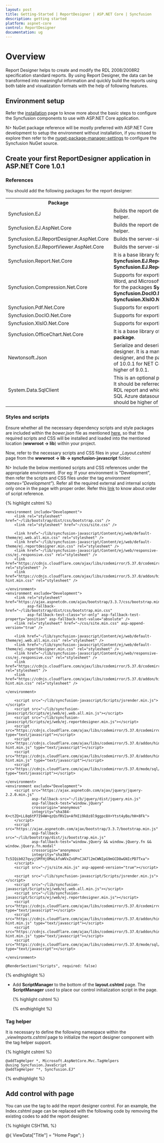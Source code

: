 ```yaml
---
layout: post
title: Getting-Started | ReportDesigner | ASP.NET Core | Syncfusion
description: getting started
platform: aspnet-core
control: ReportDesigner
documentation: ug
---
```


# Overview

Report Designer helps to create and modify the RDL 2008/2008R2 specification standard reports. By using Report Designer, the data can be transformed into meaningful information and quickly build the reports using both table and visualization formats with the help of following features.

## Environment setup
Refer the [installation](/aspnet-core/configuration-and-installation) page to know more about the basic steps to configure the Syncfusion components to use with ASP.NET Core application. 

N> NuGet package reference will be mostly preferred with ASP.NET Core development to setup the environment without installation, if you missed to explore then refer to the [nuget-package-manager-settings](/aspnet-core/nuget-packages) to configure the Syncfusion NuGet source.

## Create your first ReportDesigner application in ASP.NET Core 1.0.1 

### References
You should add the following packages for the report designer:

<table>
<tr>
<th>
Package</th>
<th>
Purpose
</th>
</tr>
<tr>
<td>Syncfusion.EJ</td>
<td>Builds the report designer controls with the tag helper.</td>
</tr>
<tr>
<td>Syncfusion.EJ.AspNet.Core</td>
<td>Builds the report designer controls with the tag helper.</td>
</tr>
<tr>
<td>Syncfusion.EJ.ReportDesigner.AspNet.Core</td>
<td>Builds the server-side implementations.</td>
</tr>
<tr>
<td>Syncfusion.EJ.ReportViewer.AspNet.Core</td>
<td>Builds the server-side implementations.</td>
</tr>
<tr>
<td>Syncfusion.Report.Net.Core</td>
<td>It is a base library for the <b>Syncfusion.EJ.ReportDesigner.AspNet.Core</b> and <b>Syncfusion.EJ.ReportViewer.AspNet.Core</b>package.</td>
</tr>
<tr>
<td>Syncfusion.Compression.Net.Core</td>
<td>Supports for exporting the report to PDF, Microsoft Word, and Microsoft Excel format. It is a base library for the packages <b>Syncfusion.Pdf.Net.Core</b> , <b>Syncfusion.DocIO.Net.Core</b> and <b>Syncfusion.XlsIO.Net.Core</b>. </td>
</tr>
<tr>
<td>Syncfusion.Pdf.Net.Core</td>
<td>Supports for exporting the report to a PDF.</td>
</tr>
<tr>
<td>Syncfusion.DocIO.Net.Core</td>
<td>Supports for exporting the report to a Word.</td>
</tr>
<tr>
<td>Syncfusion.XlsIO.Net.Core</td>
<td>Supports for exporting the report to an Excel.</td>
</tr>
<tr>
<td>Syncfusion.OfficeChart.Net.Core</td>
<td>It is a base library of the <b>Syncfusion.XlsIO.Net.Core package</b>.</td>
</tr>
<tr>
<td>Newtonsoft.Json</td>
<td>Serialize and deserialize the data for report designer. It is a mandatory package for the report designer, and the package version should be higher of 10.0.1 for NET Core 2.0 and others should be higher of 9.0.1.</td>
</tr>
<tr>
<td>System.Data.SqlClient</td>
<td>This is an optional package for the report designer. It should be referred in project when renders the RDL report and which contains the SQL Server and SQL Azure datasource. Also, the package version should be higher of 4.1.0 . </td>
</tr>
</table>

### Styles and scripts

Ensure whether all the necessary dependency scripts and style packages are included within the *bower.json* file as mentioned [here](/aspnet-core/getting-started#configure-syncfusion-components-in-aspnet-core-application), so that the required scripts and CSS will be installed and loaded into the mentioned location (**wwwroot -> lib**) within your project.

Now, refer to the necessary scripts and CSS files in your *_Layout.cshtml* page from the **wwwroot -> lib -> syncfusion-javascript** folder.

N> Include the below mentioned scripts and CSS references under the appropriate environment. (For eg: If your environment is "Development", then refer the scripts and CSS files under the tag *environment names="Development"*). Refer all the required external and internal scripts only once in the page with proper order. Refer this [link](https://help.syncfusion.com/js/control-initialization#adding-the-required-javascript-files) to know about order of script reference.   

{% highlight cshtml %}

<!DOCTYPE html>
<html>
<head>
    <meta charset="utf-8" />
    <meta name="viewport" content="width=device-width, initial-scale=1.0" />
    <title>@ViewData["Title"] - ReportDesignerDemo</title>

    <environment include="Development">
        <link rel="stylesheet" href="~/lib/bootstrap/dist/css/bootstrap.css" />
        <link rel="stylesheet" href="~/css/site.css" />

        <link href="~/lib/syncfusion-javascript/Content/ej/web/default-theme/ej.web.all.min.css" rel="stylesheet" />
        <link href="~/lib/syncfusion-javascript/Content/ej/web/default-theme/ej.reportdesigner.min.css" rel="stylesheet" />
        <link href="~/lib/syncfusion-javascript/Content/ej/web/responsive-css/ej.responsive.css" rel="stylesheet" />
        <link href="https://cdnjs.cloudflare.com/ajax/libs/codemirror/5.37.0/codemirror.min.css" rel="stylesheet" />
        <link href="https://cdnjs.cloudflare.com/ajax/libs/codemirror/5.37.0/addon/hint/show-hint.min.css" rel="stylesheet" />

    </environment>
    <environment exclude="Development">
        <link rel="stylesheet" href="https://ajax.aspnetcdn.com/ajax/bootstrap/3.3.7/css/bootstrap.min.css"
              asp-fallback-href="~/lib/bootstrap/dist/css/bootstrap.min.css"
              asp-fallback-test-class="sr-only" asp-fallback-test-property="position" asp-fallback-test-value="absolute" />
        <link rel="stylesheet" href="~/css/site.min.css" asp-append-version="true" />

        <link href="~/lib/syncfusion-javascript/Content/ej/web/default-theme/ej.web.all.min.css" rel="stylesheet" />
        <link href="~/lib/syncfusion-javascript/Content/ej/web/default-theme/ej.reportdesigner.min.css" rel="stylesheet" />
        <link href="~/lib/syncfusion-javascript/Content/ej/web/responsive-css/ej.responsive.css" rel="stylesheet" />
        <link href="https://cdnjs.cloudflare.com/ajax/libs/codemirror/5.37.0/codemirror.min.css" rel="stylesheet" />
        <link href="https://cdnjs.cloudflare.com/ajax/libs/codemirror/5.37.0/addon/hint/show-hint.min.css" rel="stylesheet" />

    </environment>
</head>
<body>
    <environment include="Development">
        <script src="~/lib/jquery/dist/jquery.js"></script>
        <script src="~/lib/bootstrap/dist/js/bootstrap.js"></script>
        <script src="~/js/site.js" asp-append-version="true"></script>

        <script src="~/lib/syncfusion-javascript/Scripts/jsrender.min.js"></script>
        <script src="~/lib/syncfusion-javascript/Scripts/ej/web/ej.web.all.min.js"></script>
        <script src="~/lib/syncfusion-javascript/Scripts/ej/web/ej.reportdesigner.min.js"></script>
        <script src="https://cdnjs.cloudflare.com/ajax/libs/codemirror/5.37.0/codemirror.min.js" type="text/javascript"></script>
        <script src="https://cdnjs.cloudflare.com/ajax/libs/codemirror/5.37.0/addon/hint/show-hint.min.js" type="text/javascript"></script>
        <script src="https://cdnjs.cloudflare.com/ajax/libs/codemirror/5.37.0/addon/hint/sql-hint.min.js" type="text/javascript"></script>
        <script src="https://cdnjs.cloudflare.com/ajax/libs/codemirror/5.37.0/mode/sql/sql.min.js" type="text/javascript"></script>

    </environment>
    <environment exclude="Development">
        <script src="https://ajax.aspnetcdn.com/ajax/jquery/jquery-2.2.0.min.js"
                asp-fallback-src="~/lib/jquery/dist/jquery.min.js"
                asp-fallback-test="window.jQuery"
                crossorigin="anonymous"
                integrity="sha384-K+ctZQ+LL8q6tP7I94W+qzQsfRV2a+AfHIi9k8z8l9ggpc8X+Ytst4yBo/hH+8Fk">
        </script>
        <script src="https://ajax.aspnetcdn.com/ajax/bootstrap/3.3.7/bootstrap.min.js"
                asp-fallback-src="~/lib/bootstrap/dist/js/bootstrap.min.js"
                asp-fallback-test="window.jQuery && window.jQuery.fn && window.jQuery.fn.modal"
                crossorigin="anonymous"
                integrity="sha384-Tc5IQib027qvyjSMfHjOMaLkfuWVxZxUPnCJA7l2mCWNIpG9mGCD8wGNIcPD7Txa">
        </script>
        <script src="~/js/site.min.js" asp-append-version="true"></script>

        <script src="~/lib/syncfusion-javascript/Scripts/jsrender.min.js"></script>
        <script src="~/lib/syncfusion-javascript/Scripts/ej/web/ej.web.all.min.js"></script>
        <script src="~/lib/syncfusion-javascript/Scripts/ej/web/ej.reportdesigner.min.js"></script>
        <script src="https://cdnjs.cloudflare.com/ajax/libs/codemirror/5.37.0/codemirror.min.js" type="text/javascript"></script>
        <script src="https://cdnjs.cloudflare.com/ajax/libs/codemirror/5.37.0/addon/hint/show-hint.min.js" type="text/javascript"></script>
        <script src="https://cdnjs.cloudflare.com/ajax/libs/codemirror/5.37.0/addon/hint/sql-hint.min.js" type="text/javascript"></script>
        <script src="https://cdnjs.cloudflare.com/ajax/libs/codemirror/5.37.0/mode/sql/sql.min.js" type="text/javascript"></script>

    </environment>

    @RenderSection("Scripts", required: false)

</body>
</html>
{% endhighlight %}

*  Add **ScriptManager** to the bottom of the **layout.cshtml** page. The **ScriptManager** used to place our control initialization script in the page.

   {% highlight cshtml %}
   
    <ej-script-manager></ej-script-manager>
	
   {% endhighlight %}

### Tag helper

It is necessary to define the following namespace within the *_viewImports.cshtml* page to initialize the report designer component with the tag helper support.

{% highlight cshtml %}

    @addTagHelper *, Microsoft.AspNetCore.Mvc.TagHelpers
    @using Syncfusion.JavaScript
    @addTagHelper "*, Syncfusion.EJ"

{% endhighlight %}

## Add control with page

You can use the <ej-report-designer> tag to add the report designer control. For an example, the Index.cshtml page can be replaced with the following code by removing the existing codes to add the report designer.

{% highlight CSHTML %}

@{
    ViewData["Title"] = "Home Page";
}

<div style="height: 525px;width: 100%;">
    <ej-report-designer id="reportdesigner1" service-url="https://js.syncfusion.com/demos/ejservices/api/ReportDesigner" />
</div>
{% endhighlight %}

N> In the report designer service url, need to mention the controller name of the reporting service. To create reporting service for report designer follow the steps explained in the following link [Reporting Service ](https://help.syncfusion.com/aspnetmvc/reportdesigner/getting-started#add-webapi-controller-for-reportdesigner).

## Run the application

Run the sample application and you can see the ReportDesigner on the page as displayed in the following screenshot:

![](images/Getting-Started_img1.png)